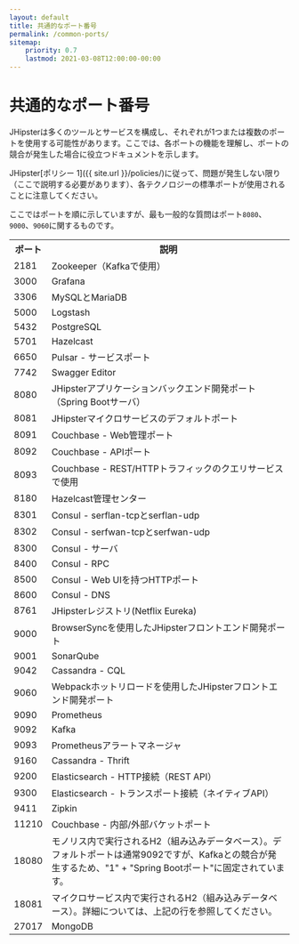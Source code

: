 ```yaml
---
layout: default
title: 共通的なポート番号
permalink: /common-ports/
sitemap:
    priority: 0.7
    lastmod: 2021-03-08T12:00:00-00:00
---
```


# <i class="fa fa-plug"></i> 共通的なポート番号

JHipsterは多くのツールとサービスを構成し、それぞれが1つまたは複数のポートを使用する可能性があります。ここでは、各ポートの機能を理解し、ポートの競合が発生した場合に役立つドキュメントを示します。

JHipster[ポリシー 1]({{ site.url }}/policies/)に従って、問題が発生しない限り（ここで説明する必要があります）、各テクノロジーの標準ポートが使用されることに注意してください。

ここではポートを順に示していますが、最も一般的な質問はポート`8080`、`9000`、`9060`に関するものです。

<table class="table table-striped table-responsive">
  <tr>
    <th>ポート</th>
    <th>説明</th>
  </tr>
  <tr>
    <td>2181</td>
    <td>Zookeeper（Kafkaで使用）</td>
  </tr>
  <tr>
    <td>3000</td>
    <td>Grafana</td>
  </tr>
  <tr>
    <td>3306</td>
    <td>MySQLとMariaDB</td>
  </tr>
  <tr>
    <td>5000</td>
    <td>Logstash</td>
  </tr>
  <tr>
    <td>5432</td>
    <td>PostgreSQL</td>
  </tr>
  <tr>
    <td>5701</td>
    <td>Hazelcast</td>
  </tr>
  <tr>
    <td>6650</td>
    <td>Pulsar - サービスポート</td>
  </tr>
  <tr>
    <td>7742</td>
    <td>Swagger Editor</td>
  </tr>
  <tr>
    <td>8080</td>
    <td>JHipsterアプリケーションバックエンド開発ポート（Spring Bootサーバ）</td>
  </tr>
  <tr>
    <td>8081</td>
    <td>JHipsterマイクロサービスのデフォルトポート</td>
  </tr>
  <tr>
    <td>8091</td>
    <td>Couchbase - Web管理ポート</td>
  </tr>
  <tr>
    <td>8092</td>
    <td>Couchbase - APIポート</td>
  </tr>
  <tr>
    <td>8093</td>
    <td>Couchbase - REST/HTTPトラフィックのクエリサービスで使用</td>
  </tr>
  <tr>
    <td>8180</td>
    <td>Hazelcast管理センター</td>
  </tr>
  <tr>
    <td>8301</td>
    <td>Consul - serflan-tcpとserflan-udp</td>
  </tr>
  <tr>
    <td>8302</td>
    <td>Consul - serfwan-tcpとserfwan-udp</td>
  </tr>
  <tr>
    <td>8300</td>
    <td>Consul - サーバ</td>
  </tr>
  <tr>
    <td>8400</td>
    <td>Consul - RPC</td>
  </tr>
  <tr>
    <td>8500</td>
    <td>Consul - Web UIを持つHTTPポート</td>
  </tr>
  <tr>
    <td>8600</td>
    <td>Consul - DNS</td>
  </tr>
  <tr>
    <td>8761</td>
    <td>JHipsterレジストリ(Netflix Eureka)</td>
  </tr>
  <tr>
    <td>9000</td>
    <td>BrowserSyncを使用したJHipsterフロントエンド開発ポート</td>
  </tr>
  <tr>
    <td>9001</td>
    <td>SonarQube</td>
  </tr>
  <tr>
    <td>9042</td>
    <td>Cassandra - CQL</td>
  </tr>
  <tr>
    <td>9060</td>
    <td>Webpackホットリロードを使用したJHipsterフロントエンド開発ポート</td>
  </tr>
  <tr>
    <td>9090</td>
    <td>Prometheus</td>
  </tr>
  <tr>
    <td>9092</td>
    <td>Kafka</td>
  </tr>
  <tr>
    <td>9093</td>
    <td>Prometheusアラートマネージャ</td>
  </tr>
  <tr>
    <td>9160</td>
    <td>Cassandra - Thrift</td>
  </tr>
  <tr>
    <td>9200</td>
    <td>Elasticsearch - HTTP接続（REST API）</td>
  </tr>
  <tr>
    <td>9300</td>
    <td>Elasticsearch - トランスポート接続（ネイティブAPI）</td>
  </tr>
  <tr>
    <td>9411</td>
    <td>Zipkin</td>
  </tr>
  <tr>
    <td>11210</td>
    <td>Couchbase - 内部/外部バケットポート</td>
  </tr>
  <tr>
    <td>18080</td>
    <td>モノリス内で実行されるH2（組み込みデータベース）。デフォルトポートは通常9092ですが、Kafkaとの競合が発生するため、"1" + "Spring Bootポート"に固定されています。</td>
  </tr>
  <tr>
    <td>18081</td>
    <td>マイクロサービス内で実行されるH2（組み込みデータベース）。詳細については、上記の行を参照してください。</td>
  </tr>
  <tr>
    <td>27017</td>
    <td>MongoDB</td>
  </tr>
</table>
